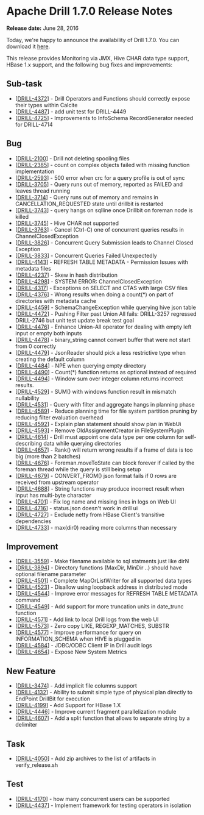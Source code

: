 # Apache Drill 1.7.0 Release Notes

**Release date:**  June 28, 2016

Today, we're happy to announce the availability of Drill 1.7.0. You can download it [here](https://drill.apache.org/download/).

This release provides Monitoring via JMX, Hive CHAR data type support, HBase 1.x support, and the following bug fixes and improvements:  
    
<h2>        Sub-task
</h2>
<ul>
<li>[<a href='https://issues.apache.org/jira/browse/DRILL-4372'>DRILL-4372</a>] -         Drill Operators and Functions should correctly expose their types within Calcite
</li>
<li>[<a href='https://issues.apache.org/jira/browse/DRILL-4487'>DRILL-4487</a>] -         add unit test for DRILL-4449
</li>
<li>[<a href='https://issues.apache.org/jira/browse/DRILL-4725'>DRILL-4725</a>] -         Improvements to InfoSchema RecordGenerator needed for DRILL-4714
</li>
</ul>
                            
<h2>        Bug
</h2>
<ul>
<li>[<a href='https://issues.apache.org/jira/browse/DRILL-2100'>DRILL-2100</a>] -         Drill not deleting spooling files
</li>
<li>[<a href='https://issues.apache.org/jira/browse/DRILL-2385'>DRILL-2385</a>] -         count on complex objects failed with missing function implementation
</li>
<li>[<a href='https://issues.apache.org/jira/browse/DRILL-2593'>DRILL-2593</a>] -         500 error when crc for a query profile is out of sync
</li>
<li>[<a href='https://issues.apache.org/jira/browse/DRILL-3705'>DRILL-3705</a>] -         Query runs out of memory, reported as FAILED and leaves thread running 
</li>
<li>[<a href='https://issues.apache.org/jira/browse/DRILL-3714'>DRILL-3714</a>] -         Query runs out of memory and remains in CANCELLATION_REQUESTED state until drillbit is restarted
</li>
<li>[<a href='https://issues.apache.org/jira/browse/DRILL-3743'>DRILL-3743</a>] -         query hangs on sqlline once Drillbit on foreman node is killed
</li>
<li>[<a href='https://issues.apache.org/jira/browse/DRILL-3745'>DRILL-3745</a>] -         Hive CHAR not supported
</li>
<li>[<a href='https://issues.apache.org/jira/browse/DRILL-3763'>DRILL-3763</a>] -         Cancel (Ctrl-C) one of concurrent queries results in ChannelClosedException
</li>
<li>[<a href='https://issues.apache.org/jira/browse/DRILL-3826'>DRILL-3826</a>] -         Concurrent Query Submission leads to Channel Closed Exception
</li>
<li>[<a href='https://issues.apache.org/jira/browse/DRILL-3833'>DRILL-3833</a>] -         Concurrent Queries Failed Unexpectedly
</li>
<li>[<a href='https://issues.apache.org/jira/browse/DRILL-4143'>DRILL-4143</a>] -         REFRESH TABLE METADATA - Permission Issues with metadata files
</li>
<li>[<a href='https://issues.apache.org/jira/browse/DRILL-4237'>DRILL-4237</a>] -         Skew in hash distribution
</li>
<li>[<a href='https://issues.apache.org/jira/browse/DRILL-4298'>DRILL-4298</a>] -         SYSTEM ERROR: ChannelClosedException
</li>
<li>[<a href='https://issues.apache.org/jira/browse/DRILL-4317'>DRILL-4317</a>] -         Exceptions on SELECT and CTAS with large CSV files
</li>
<li>[<a href='https://issues.apache.org/jira/browse/DRILL-4376'>DRILL-4376</a>] -         Wrong results when doing a count(*) on part of directories with metadata cache
</li>
<li>[<a href='https://issues.apache.org/jira/browse/DRILL-4459'>DRILL-4459</a>] -         SchemaChangeException while querying hive json table
</li>
<li>[<a href='https://issues.apache.org/jira/browse/DRILL-4472'>DRILL-4472</a>] -         Pushing Filter past Union All fails: DRILL-3257 regressed DRILL-2746 but unit test update break test goal
</li>
<li>[<a href='https://issues.apache.org/jira/browse/DRILL-4476'>DRILL-4476</a>] -         Enhance Union-All operator for dealing with empty left input or empty both inputs
</li>
<li>[<a href='https://issues.apache.org/jira/browse/DRILL-4478'>DRILL-4478</a>] -         binary_string cannot convert buffer that were not start from 0 correctly
</li>
<li>[<a href='https://issues.apache.org/jira/browse/DRILL-4479'>DRILL-4479</a>] -         JsonReader should pick a less restrictive type when creating the default column
</li>
<li>[<a href='https://issues.apache.org/jira/browse/DRILL-4484'>DRILL-4484</a>] -         NPE when querying  empty directory 
</li>
<li>[<a href='https://issues.apache.org/jira/browse/DRILL-4490'>DRILL-4490</a>] -         Count(*) function returns as optional instead of required
</li>
<li>[<a href='https://issues.apache.org/jira/browse/DRILL-4494'>DRILL-4494</a>] -         Window sum over integer column returns incorrect results.
</li>
<li>[<a href='https://issues.apache.org/jira/browse/DRILL-4529'>DRILL-4529</a>] -         SUM() with windows function result in mismatch nullability
</li>
<li>[<a href='https://issues.apache.org/jira/browse/DRILL-4531'>DRILL-4531</a>] -         Query with filter and aggregate hangs in planning phase
</li>
<li>[<a href='https://issues.apache.org/jira/browse/DRILL-4589'>DRILL-4589</a>] -         Reduce planning time for file system partition pruning by reducing filter evaluation overhead
</li>
<li>[<a href='https://issues.apache.org/jira/browse/DRILL-4592'>DRILL-4592</a>] -         Explain plan statement should show plan in WebUi
</li>
<li>[<a href='https://issues.apache.org/jira/browse/DRILL-4593'>DRILL-4593</a>] -         Remove OldAssignmentCreator in FileSystemPlugin
</li>
<li>[<a href='https://issues.apache.org/jira/browse/DRILL-4614'>DRILL-4614</a>] -         Drill must appoint one data type per one column for self-describing data while querying directories 
</li>
<li>[<a href='https://issues.apache.org/jira/browse/DRILL-4657'>DRILL-4657</a>] -         Rank() will return wrong results if a frame of data is too big (more than 2 batches)
</li>
<li>[<a href='https://issues.apache.org/jira/browse/DRILL-4676'>DRILL-4676</a>] -         Foreman.moveToState can block forever if called by the foreman thread while the query is still being setup
</li>
<li>[<a href='https://issues.apache.org/jira/browse/DRILL-4679'>DRILL-4679</a>] -         CONVERT_FROM()  json format fails if 0 rows are received from upstream operator
</li>
<li>[<a href='https://issues.apache.org/jira/browse/DRILL-4688'>DRILL-4688</a>] -         String functions may produce incorrect result when input has multi-byte character
</li>
<li>[<a href='https://issues.apache.org/jira/browse/DRILL-4701'>DRILL-4701</a>] -         Fix log name and missing lines in logs on Web UI
</li>
<li>[<a href='https://issues.apache.org/jira/browse/DRILL-4716'>DRILL-4716</a>] -         status.json doesn&#39;t work in drill ui
</li>
<li>[<a href='https://issues.apache.org/jira/browse/DRILL-4727'>DRILL-4727</a>] -         Exclude netty from HBase Client&#39;s transitive dependencies
</li>
<li>[<a href='https://issues.apache.org/jira/browse/DRILL-4733'>DRILL-4733</a>] -         max(dir0) reading more columns than necessary
</li>
</ul>
                        
<h2>        Improvement
</h2>
<ul>
<li>[<a href='https://issues.apache.org/jira/browse/DRILL-3559'>DRILL-3559</a>] -         Make filename available to sql statments just like dirN
</li>
<li>[<a href='https://issues.apache.org/jira/browse/DRILL-3894'>DRILL-3894</a>] -         Directory functions (MaxDir, MinDir ..) should have optional filename parameter
</li>
<li>[<a href='https://issues.apache.org/jira/browse/DRILL-4501'>DRILL-4501</a>] -         Complete MapOrListWriter for all supported data types
</li>
<li>[<a href='https://issues.apache.org/jira/browse/DRILL-4523'>DRILL-4523</a>] -         Disallow using loopback address in distributed mode
</li>
<li>[<a href='https://issues.apache.org/jira/browse/DRILL-4544'>DRILL-4544</a>] -         Improve error messages for REFRESH TABLE METADATA command
</li>
<li>[<a href='https://issues.apache.org/jira/browse/DRILL-4549'>DRILL-4549</a>] -         Add support for more truncation units in date_trunc function
</li>
<li>[<a href='https://issues.apache.org/jira/browse/DRILL-4571'>DRILL-4571</a>] -         Add link to local Drill logs from the web UI
</li>
<li>[<a href='https://issues.apache.org/jira/browse/DRILL-4573'>DRILL-4573</a>] -         Zero copy LIKE, REGEXP_MATCHES, SUBSTR
</li>
<li>[<a href='https://issues.apache.org/jira/browse/DRILL-4577'>DRILL-4577</a>] -         Improve performance for query on INFORMATION_SCHEMA when HIVE is plugged in
</li>
<li>[<a href='https://issues.apache.org/jira/browse/DRILL-4584'>DRILL-4584</a>] -         JDBC/ODBC Client IP in Drill audit logs
</li>
<li>[<a href='https://issues.apache.org/jira/browse/DRILL-4654'>DRILL-4654</a>] -         Expose New System Metrics
</li>
</ul>
            
<h2>        New Feature
</h2>
<ul>
<li>[<a href='https://issues.apache.org/jira/browse/DRILL-3474'>DRILL-3474</a>] -         Add implicit file columns support
</li>
<li>[<a href='https://issues.apache.org/jira/browse/DRILL-4132'>DRILL-4132</a>] -         Ability to submit simple type of physical plan directly to EndPoint DrillBit for execution
</li>
<li>[<a href='https://issues.apache.org/jira/browse/DRILL-4199'>DRILL-4199</a>] -         Add Support for HBase 1.X
</li>
<li>[<a href='https://issues.apache.org/jira/browse/DRILL-4446'>DRILL-4446</a>] -         Improve current fragment parallelization module
</li>
<li>[<a href='https://issues.apache.org/jira/browse/DRILL-4607'>DRILL-4607</a>] -         Add a split function that allows to separate string by a delimiter
</li>
</ul>
                                                        
<h2>        Task
</h2>
<ul>
<li>[<a href='https://issues.apache.org/jira/browse/DRILL-4050'>DRILL-4050</a>] -         Add zip archives to the list of artifacts in verify_release.sh
</li>
</ul>
        
<h2>        Test
</h2>
<ul>
<li>[<a href='https://issues.apache.org/jira/browse/DRILL-4170'>DRILL-4170</a>] -         how many concurrent users can be supported
</li>
<li>[<a href='https://issues.apache.org/jira/browse/DRILL-4437'>DRILL-4437</a>] -         Implement framework for testing operators in isolation
</li>
</ul>
        